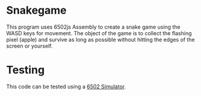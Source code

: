 # Snakegame
This program uses 6502js Assembly to create a snake game using the WASD keys for movement. The object of the game is to collect the flashing pixel (apple) and survive as long as possible without hitting the edges of the screen or yourself.

# Testing
This code can be tested using a [6502 Simulator](https://pixelatedrobot.com/6502js).
